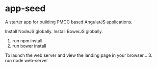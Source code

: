 # app-seed
A starter app for building PMCC based AngularJS applications.

Install NodeJS globally. Install BowerJS globally.

1. run npm install
2. run bower install

To launch the web server and view the landing page in your browser...
3. run node web-server
